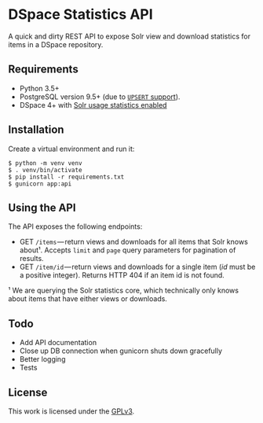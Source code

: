 # DSpace Statistics API
A quick and dirty REST API to expose Solr view and download statistics for items in a DSpace repository.

## Requirements

- Python 3.5+
- PostgreSQL version 9.5+ (due to [`UPSERT` support](https://wiki.postgresql.org/wiki/UPSERT)).
- DSpace 4+ with [Solr usage statistics enabled](https://wiki.duraspace.org/display/DSDOC5x/SOLR+Statistics)

## Installation
Create a virtual environment and run it:

    $ python -m venv venv
    $ . venv/bin/activate
    $ pip install -r requirements.txt
    $ gunicorn app:api

## Using the API
The API exposes the following endpoints:

  - GET `/items` — return views and downloads for all items that Solr knows about¹. Accepts `limit` and `page` query parameters for pagination of results.
  - GET `/item/id` — return views and downloads for a single item (*id* must be a positive integer). Returns HTTP 404 if an item id is not found.

¹ We are querying the Solr statistics core, which technically only knows about items that have either views or downloads.

## Todo

- Add API documentation
- Close up DB connection when gunicorn shuts down gracefully
- Better logging
- Tests

## License
This work is licensed under the [GPLv3](https://www.gnu.org/licenses/gpl-3.0.en.html).
